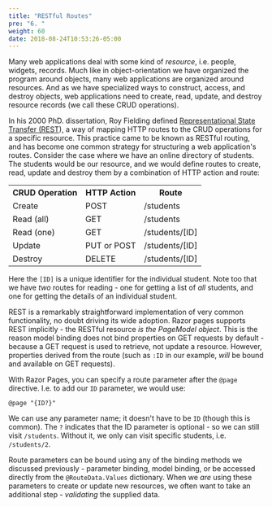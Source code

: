 ```yaml
---
title: "RESTful Routes"
pre: "6. "
weight: 60
date: 2018-08-24T10:53:26-05:00
---
```


Many web applications deal with some kind of _resource_, i.e. people, widgets, records.  Much like in object-orientation we have organized the program around objects, many web applications are organized around resources.  And as we have specialized ways to construct, access, and destroy objects, web applications need to create, read, update, and destroy resource records (we call these CRUD operations).

In his 2000 PhD. dissertation, Roy Fielding defined [Representational State Transfer (REST](https://en.wikipedia.org/wiki/Representational_state_transfer)), a way of mapping HTTP routes to the CRUD operations for a specific resource.  This practice came to be known as RESTful routing, and has become one common strategy for structuring a web application's routes.  Consider the case where we have an online directory of students.  The students would be our resource, and we would define routes to create, read, update and destroy them by a combination of HTTP action and route:

<table>
  <tr>
    <th>CRUD Operation</th>
    <th>HTTP Action</th>
    <th>Route</th>
  </tr>
  <tr>
    <td>Create</td>
    <td>POST</td>
    <td>/students</td>
  </tr>
  <tr>
    <td>Read (all)</td>
    <td>GET</td>
    <td>/students</td>
  </tr>
  <tr>
    <td>Read (one)</td>
    <td>GET</td>
    <td>/students/[ID]</td>
  </tr>
  <tr>
    <td>Update</td>
    <td>PUT or POST</td>
    <td>/students/[ID]</td>
  </tr>  
  <tr>
    <td>Destroy</td>
    <td>DELETE</td>
    <td>/students/[ID]</td>
  </tr>
</table>

Here the `[ID]` is a unique identifier for the individual student.  Note too that we have _two_ routes for reading - one for getting a list of _all_ students, and one for getting the details of an individual student.

REST is a remarkably straightforward implementation of very common functionality, no doubt driving its wide adoption.  Razor pages supports REST implicitly - the RESTful resource _is the PageModel object_.  This is the reason model binding does not bind properties on GET requests by default - because a GET request is used to retrieve, not update a resource.  However, properties derived from the route (such as `:ID` in our example, _will_ be bound and available on GET requests).

With Razor Pages, you can specify a route parameter after the `@page` directive.  I.e. to add our `ID` parameter, we would use:

```cshtml
@page "{ID?}"
```

We can use any parameter name; it doesn't have to be `ID` (though this is common).  The `?` indicates that the ID parameter is optional - so we can still visit `/students`.  Without it, we only can visit specific students, i.e. `/students/2`.

Route parameters can be bound using any of the binding methods we discussed previously - parameter binding, model binding, or be accessed directly from the `@RouteData.Values` dictionary.  When we _are_ using these parameters to create or update new resources, we often want to take an additional step - _validating_ the supplied data.


